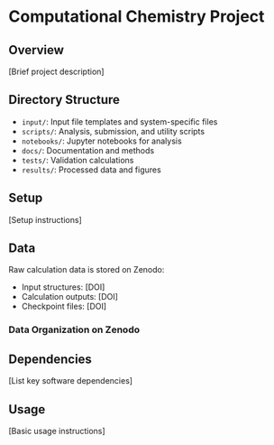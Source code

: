 # Computational Chemistry Project

## Overview
[Brief project description]

## Directory Structure
- `input/`: Input file templates and system-specific files
- `scripts/`: Analysis, submission, and utility scripts
- `notebooks/`: Jupyter notebooks for analysis
- `docs/`: Documentation and methods
- `tests/`: Validation calculations
- `results/`: Processed data and figures

## Setup
[Setup instructions]

## Data
Raw calculation data is stored on Zenodo:
- Input structures: [DOI]
- Calculation outputs: [DOI]
- Checkpoint files: [DOI]

### Data Organization on Zenodo

## Dependencies
[List key software dependencies]

## Usage
[Basic usage instructions]
